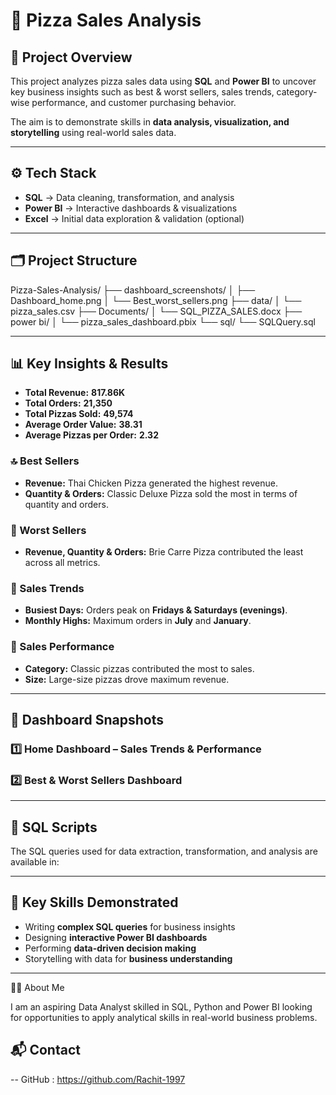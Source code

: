 # 🍕 Pizza Sales Analysis  

## 📌 Project Overview  
This project analyzes pizza sales data using **SQL** and **Power BI** to uncover key business insights such as best & worst sellers, sales trends, category-wise performance, and customer purchasing behavior.  

The aim is to demonstrate skills in **data analysis, visualization, and storytelling** using real-world sales data.  

---

## ⚙️ Tech Stack  
- **SQL** → Data cleaning, transformation, and analysis  
- **Power BI** → Interactive dashboards & visualizations  
- **Excel** → Initial data exploration & validation (optional)  

---

## 🗂️ Project Structure  

 Pizza-Sales-Analysis/
├── dashboard_screenshots/
│   ├── Dashboard_home.png
│   └── Best_worst_sellers.png
├── data/
│   └── pizza_sales.csv
├── Documents/
│   └── SQL_PIZZA_SALES.docx
├── power bi/
│   └── pizza_sales_dashboard.pbix
└── sql/
    └── SQLQuery.sql

---

## 📊 Key Insights & Results  

- **Total Revenue:** **817.86K**  
- **Total Orders:** **21,350**  
- **Total Pizzas Sold:** **49,574**  
- **Average Order Value:** **38.31**  
- **Average Pizzas per Order:** **2.32**  

### 🔝 Best Sellers  
- **Revenue:** Thai Chicken Pizza generated the highest revenue.  
- **Quantity & Orders:** Classic Deluxe Pizza sold the most in terms of quantity and orders.  

### 🔻 Worst Sellers  
- **Revenue, Quantity & Orders:** Brie Carre Pizza contributed the least across all metrics.  

### 📅 Sales Trends  
- **Busiest Days:** Orders peak on **Fridays & Saturdays (evenings)**.  
- **Monthly Highs:** Maximum orders in **July** and **January**.  

### 📂 Sales Performance  
- **Category:** Classic pizzas contributed the most to sales.  
- **Size:** Large-size pizzas drove maximum revenue.  

---

## 📸 Dashboard Snapshots  

### 1️⃣ Home Dashboard – Sales Trends & Performance  
 

### 2️⃣ Best & Worst Sellers Dashboard  
  

---

## 📑 SQL Scripts  
The SQL queries used for data extraction, transformation, and analysis are available in:  
 

---

## 🎯 Key Skills Demonstrated  
- Writing **complex SQL queries** for business insights  
- Designing **interactive Power BI dashboards**  
- Performing **data-driven decision making**  
- Storytelling with data for **business understanding**  

---


🧑‍💻 About Me

I am an aspiring Data Analyst skilled in SQL, Python and Power BI looking for opportunities to apply analytical skills in real-world business problems.

## 📬 Contact  
-- GitHub : https://github.com/Rachit-1997
